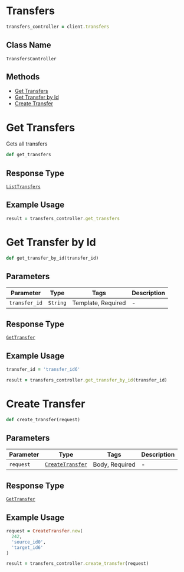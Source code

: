 # Transfers

```ruby
transfers_controller = client.transfers
```

## Class Name

`TransfersController`

## Methods

* [Get Transfers](../../doc/controllers/transfers.md#get-transfers)
* [Get Transfer by Id](../../doc/controllers/transfers.md#get-transfer-by-id)
* [Create Transfer](../../doc/controllers/transfers.md#create-transfer)


# Get Transfers

Gets all transfers

```ruby
def get_transfers
```

## Response Type

[`ListTransfers`](../../doc/models/list-transfers.md)

## Example Usage

```ruby
result = transfers_controller.get_transfers
```


# Get Transfer by Id

```ruby
def get_transfer_by_id(transfer_id)
```

## Parameters

| Parameter | Type | Tags | Description |
|  --- | --- | --- | --- |
| `transfer_id` | `String` | Template, Required | - |

## Response Type

[`GetTransfer`](../../doc/models/get-transfer.md)

## Example Usage

```ruby
transfer_id = 'transfer_id6'

result = transfers_controller.get_transfer_by_id(transfer_id)
```


# Create Transfer

```ruby
def create_transfer(request)
```

## Parameters

| Parameter | Type | Tags | Description |
|  --- | --- | --- | --- |
| `request` | [`CreateTransfer`](../../doc/models/create-transfer.md) | Body, Required | - |

## Response Type

[`GetTransfer`](../../doc/models/get-transfer.md)

## Example Usage

```ruby
request = CreateTransfer.new(
  242,
  'source_id0',
  'target_id6'
)

result = transfers_controller.create_transfer(request)
```

